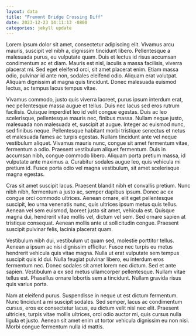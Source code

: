 ```yaml
---
layout: data
title: "Fremont Bridge Crossing Diff"
date: 2023-12-23 14:11:13 -0800
categories: jekyll update
---
```




Lorem ipsum dolor sit amet, consectetur adipiscing elit. Vivamus arcu mauris, suscipit vel nibh a, dignissim tincidunt libero. Pellentesque a malesuada purus, eu vulputate quam. Duis et lectus id risus accumsan condimentum ac et diam. Mauris est nisl, iaculis a massa facilisis, viverra placerat mi. Sed eget eleifend orci, sit amet placerat enim. Etiam massa odio, pulvinar id ante non, sodales eleifend odio. Aliquam erat volutpat. Aliquam dignissim at magna quis tincidunt. Donec malesuada euismod lectus, ac tempus lacus tempus vitae.

Vivamus commodo, justo quis viverra laoreet, purus ipsum interdum erat, nec pellentesque massa augue et tellus. Duis nec lacus sed eros rutrum facilisis. Quisque imperdiet leo id velit congue egestas. Duis ac leo scelerisque, pellentesque mauris nec, finibus massa. Nullam neque justo, malesuada non malesuada et, suscipit at augue. Integer ac euismod nunc, sed finibus neque. Pellentesque habitant morbi tristique senectus et netus et malesuada fames ac turpis egestas. Nullam tincidunt ante vel neque vestibulum aliquet. Vivamus mauris nunc, congue sit amet fermentum vitae, fermentum a odio. Praesent vestibulum aliquet fermentum. Duis in accumsan nibh, congue commodo libero. Aliquam porta pretium massa, id vulputate ante maximus a. Curabitur sodales augue leo, quis vehicula mi pretium id. Fusce porta odio vel magna vestibulum, sit amet scelerisque magna egestas.

<div id="plot-holder" class="plot-holder">
  <div id="container" class="graph-wide"></div>
</div>

<!-- <div id="container" class="graph-wide"></div>
<script src="https://cdn.jsdelivr.net/npm/d3@7"></script>
<script src="https://cdn.jsdelivr.net/npm/@observablehq/plot@0.6"></script> -->
<script type="module">

  var xhr = new XMLHttpRequest();
  // App Key ID: fkv02qvh5ggcnx00bnc1ict
  // SECRET: 69jmq1yzuvtma2e2angsj50fa36keo3j1w14pix7x7icth6cch
  xhr.open('GET', 'https://data.seattle.gov/resource/65db-xm6k.json');
  // xhr.withCredentials = true;
  xhr.setRequestHeader("Content-Type", "application/json");
  // xhr.setRequestHeader("Authorization", "Basic " + btoa("fkv02qvh5ggcnx00bnc1ict:69jmq1yzuvtma2e2angsj50fa36keo3j1w14pix7x7icth6cch")); 
  xhr.onload = function () {
    if (xhr.status === 200) {

      const plotContainer = document.querySelector("#container");


      let roadData = JSON.parse(xhr.response);
      roadData.splice(0, roadData.length - 24);

      console.log(`road data: ${roadData}`);
      roadData = roadData.map((row, index) => {
        let newData = {
          date: new Date(Date.parse(row.date)),
          nb: parseInt(row['fremont_bridge_nb']),
          sb: parseInt(row['fremont_bridge_sb']),
          total: parseInt(row['fremont_bridge'])
        };
        console.log(`index: ${index}, data: ${newData}`);
        return newData;
      });
      console.log(`road data: ${roadData}`);

      let plot = Plot.plot({
        title: 'Fremont Bridge Crossings',
        caption: 'Crossings broken down by which side of the bridge they occurred on.',
        y: {
          grid: true,
        },
        color: { scheme: "RdYlBu", legend: true },
        marks: [
          Plot.differenceY(
            roadData,
            {
              x: "date",
              y1: 'nb',
              y2: 'sb',
              positiveFill: () => 'West Side Crossings',
              negativeFill: () => 'East Side Crossings',
              curve: 'step',
              // tip: true,
            }),
          Plot.lineY(
            roadData,
            {
              x: 'date',
              y: 'total',
              color: {
                legend: true
              },
              curve: 'natural'
            }
          ),
          Plot.frame(),
        ],
        marginTop: 50,
        marginLeft: 20,
        marginRight: 20,
        marginBottom: 50,
        width: plotContainer.offsetWidth,
        height: 500
      });
      plotContainer.append(plot);

      console.log("DONE!");

    }
    else {
      console.log('Request failed.  Returned status of ' + xhr.status);
    }
  };
  xhr.send();

</script>



Cras sit amet suscipit lacus. Praesent blandit nibh et convallis pretium. Nunc nibh nibh, fermentum a justo ac, semper dapibus ipsum. Donec ac ex congue orci commodo ultrices. Aenean ornare, elit eget pellentesque suscipit, leo urna venenatis nunc, quis ultrices ipsum metus quis tellus. Aenean vel sem euismod, laoreet justo sit amet, vehicula est. Quisque magna dui, hendrerit vitae mollis vel, dictum vel sem. Sed ornare sapien at tristique consequat. Aenean mollis ante ut sollicitudin congue. Praesent suscipit pulvinar felis, lacinia placerat quam.

Vestibulum nibh dui, vestibulum ut quam sed, molestie porttitor tellus. Aenean a ipsum ac nisi dignissim efficitur. Fusce nec turpis eu metus hendrerit vehicula quis vitae magna. Nulla ut erat vulputate sem tempus suscipit quis id dui. Nulla feugiat pulvinar libero, eu interdum eros fermentum nec. Donec sodales sit amet lorem nec dictum. Sed et ante sapien. Vestibulum a ex sed metus ullamcorper pellentesque. Nullam vitae tellus est. Phasellus ornare lobortis sem a tincidunt. Nullam gravida risus quis varius porta.

Nam at eleifend purus. Suspendisse in neque ut est dictum fermentum. Nunc tincidunt a mi suscipit sodales. Sed semper, lacus ac condimentum cursus, eros ex consectetur lacus, eu dictum velit nisl nec elit. Praesent ultricies, turpis vitae mollis ultrices, orci odio auctor mi, quis cursus nulla ligula et justo. Aenean sit amet enim ut tortor vehicula dignissim eu non nisi. Morbi congue fermentum nulla id mattis.